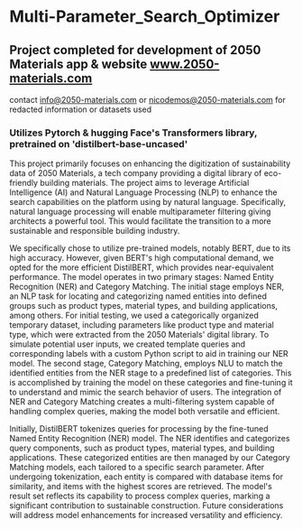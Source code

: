 # Multi-Parameter_Search_Optimizer
## Project completed for development of 2050 Materials app & website www.2050-materials.com
contact info@2050-materials.com or nicodemos@2050-materials.com for redacted information or datasets used

### Utilizes Pytorch & hugging Face's Transformers library, pretrained on 'distilbert-base-uncased'

This project primarily focuses on enhancing the digitization of sustainability data of 2050 Materials, a tech company providing a digital library of eco-friendly building materials. The project aims to leverage Artificial Intelligence (AI) and Natural Language Processing (NLP) to enhance the search capabilities on the platform using by natural language. Specifically, natural language processing will enable multiparameter filtering giving architects a powerful tool. This would facilitate the transition to a more sustainable and responsible building industry.

We specifically chose to utilize pre-trained models, notably BERT, due to its high accuracy. However, given BERT's high computational demand, we opted for the more efficient DistilBERT, which provides near-equivalent performance. The model operates in two primary stages: Named Entity Recognition (NER) and Category Matching. The initial stage employs NER, an NLP task for locating and categorizing named entities into defined groups such as product types, material types, and building applications, among others. For initial testing, we used a categorically organized temporary dataset, including parameters like product type and material type, which were extracted from the 2050 Materials' digital library. To simulate potential user inputs, we created template queries and corresponding labels with a custom Python script to aid in training our NER model. The second stage, Category Matching, employs NLU to match the identified entities from the NER stage to a predefined list of categories. This is accomplished by training the model on these categories and fine-tuning it to understand and mimic the search behavior of users. The integration of NER and Category Matching creates a multi-filtering system capable of handling complex queries, making the model both versatile and efficient.

Initially, DistilBERT tokenizes queries for processing by the fine-tuned Named Entity Recognition (NER) model. The NER identifies and categorizes query components, such as product types, material types, and building applications. These categorized entities are then managed by our Category Matching models, each tailored to a specific search parameter. After undergoing tokenization, each entity is compared with database items for similarity, and items with the highest scores are retrieved. The model's result set reflects its capability to process complex queries, marking a significant contribution to sustainable construction. Future considerations will address model enhancements for increased versatility and efficiency.
